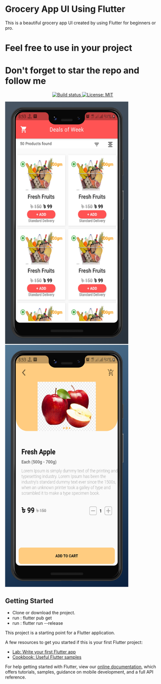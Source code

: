 # Grocery App UI Using Flutter
This is a beautiful grocery app UI created by using Flutter for beginners or pro.

# Feel free to use in your project
# Don't forget to star the repo and follow me


<p align="center"><a href="https://travis-ci.org/steverichey/google-play-badge-svg"><img src="https://travis-ci.org/steverichey/google-play-badge-svg.svg?branch=master" alt="Build status"></a><a href="./LICENSE.md"> <img src="https://img.shields.io/badge/License-MIT-lightgrey.svg" alt="License: MIT"></a></p>

<img src="screenshot/1.png" width=400,>      <img src="screenshot/2.png" width=400, >

## Getting Started

- Clone or download the project.
- run : flutter pub get
- run : flutter run --release

This project is a starting point for a Flutter application.

A few resources to get you started if this is your first Flutter project:

- [Lab: Write your first Flutter app](https://flutter.dev/docs/get-started/codelab)
- [Cookbook: Useful Flutter samples](https://flutter.dev/docs/cookbook)

For help getting started with Flutter, view our
[online documentation](https://flutter.dev/docs), which offers tutorials,
samples, guidance on mobile development, and a full API reference.
